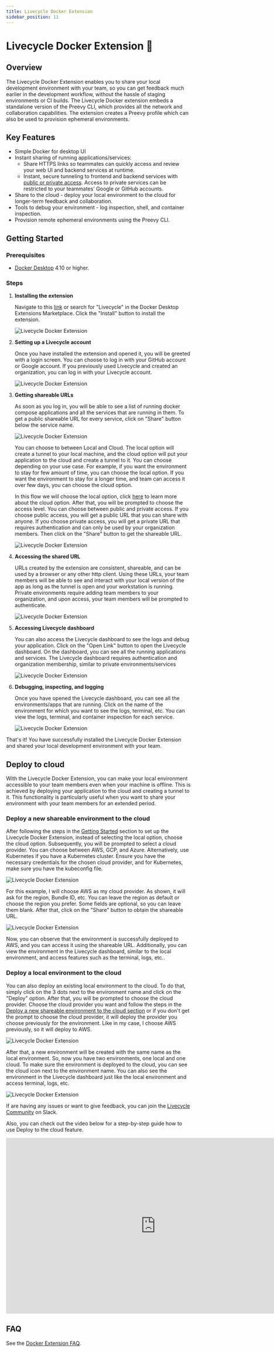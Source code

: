 ```yaml
---
title: Livecycle Docker Extension
sidebar_position: 11
---
```


# Livecycle Docker Extension 🐳

## Overview

The Livecycle Docker Extension enables you to share your local development environment with your team, so you can get feedback much earlier in the development workflow, without the hassle of staging environments or CI builds.
The Livecycle Docker extension embeds a standalone version of the Preevy CLI, which provides all the network and collaboration capabilities. The extension creates a Preevy profile which can also be used to provision ephemeral environments.  

## Key Features

- Simple Docker for desktop UI
- Instant sharing of running applications/services:
  - Share HTTPS links so teammates can quickly access and review your web UI and backend services at runtime.
  - Instant, secure tunneling to frontend and backend services with [public or private access](https://preevy.dev/recipes/private-services). Access to private services can be restricted to your teammates' Google or GitHub accounts.
- Share to the cloud -  deploy your local environment to the cloud for longer-term feedback and collaboration.
- Tools to debug your environment - log inspection, shell, and container inspection.
- Provision remote ephemeral environments using the Preevy CLI.

## Getting Started

### Prerequisites

- [Docker Desktop](https://www.docker.com/products/docker-desktop) 4.10 or higher.

### Steps

1. **Installing the extension**

   Navigate to this [link](https://open.docker.com/extensions/marketplace?extensionId=livecycle/docker-extension) or search for "Livecycle" in the Docker Desktop Extensions Marketplace. Click the "Install" button to install the extension.

   ![Livecycle Docker Extension](https://github.com/livecycle/preevy/assets/51878265/e1960b89-0a9a-4641-8748-3e775555aa65)

2. **Setting up a Livecycle account**

   Once you have installed the extension and opened it, you will be greeted with a login screen. You can choose to log in with your GitHub account or Google account. If you previously used Livecycle and created an organization, you can log in with your Livecycle account.

   ![Livecycle Docker Extension](https://github.com/livecycle/preevy/assets/51878265/8f996b07-797f-4633-b11e-bfcf902b17ab)

3. **Getting shareable URLs**
   
   As soon as you log in, you will be able to see a list of running docker compose applications and all the services that are running in them. To get a public shareable URL for every service, click on "Share" button below the service name.

   ![Livecycle Docker Extension](https://github.com/livecycle/preevy/assets/51878265/54044c48-d204-4320-9f9d-b885e8294df2)

   You can choose to between Local and Cloud. The local option will create a tunnel to your local machine, and the cloud option will put your application to the cloud and create a tunnel to it. You can choose depending on your use case. For example, if you want the environment to stay for few amount of time, you can choose the local option. If you want the environment to stay for a longer time, and team can access it over few days, you can choose the cloud option.

   In this flow we will choose the local option, click [here](#Share-to-the-cloud) to learn more about the cloud option. After that, you will be prompted to choose the access level. You can choose between public and private access. If you choose public access, you will get a public URL that you can share with anyone. If you choose private access, you will get a private URL that requires authentication and can only be used by your organization members. Then click on the "Share" button to get the shareable URL.

   ![Livecycle Docker Extension](https://github.com/livecycle/preevy/assets/51878265/0cd6bd7a-2608-4253-b1b0-e0e6eca496dd)

4. **Accessing the shared URL**

   URLs created by the extension are consistent, shareable, and can be used by a browser or any other http client.
   Using these URLs, your team members will be able to see and interact with your local version of the app as long as the tunnel is open and your workstation is running.  
   Private environments require adding team members to your organization, and upon access, your team members will be prompted to authenticate.
   
   ![Livecycle Docker Extension](https://github.com/livecycle/preevy/assets/51878265/cc2d9c8f-35cd-4d71-a61b-0a4041786bec)

5. **Accessing Livecycle dashboard**

   You can also access the Livecycle dashboard to see the logs and debug your application. Click on the "Open Link" button to open the Livecycle dashboard. On the dashboard, you can see all the running applications and services.
   The Livecycle dashboard requires authentication and organization membership, similar to private environments/services 

   ![Livecycle Docker Extension](https://github.com/livecycle/preevy/assets/51878265/c94b28d6-debc-471b-9621-82c73dbc79fe)

6. **Debugging, inspecting, and logging**

   Once you have opened the Livecycle dashboard, you can see all the environments/apps that are running. Click on the name of the environment for which you want to see the logs, terminal, etc. You can view the logs, terminal, and container inspection for each service.

   ![Livecycle Docker Extension](https://github.com/livecycle/preevy/assets/51878265/04e00790-beaf-4f22-bd6e-ca7f497f5aaa)

That's it! You have successfully installed the Livecycle Docker Extension and shared your local development environment with your team.

## Deploy to cloud

With the Livecycle Docker Extension, you can make your local environment accessible to your team members even when your machine is offline. This is achieved by deploying your application to the cloud and creating a tunnel to it. This functionality is particularly useful when you want to share your environment with your team members for an extended period.

### Deploy a new shareable environment to the cloud
   
After following the steps in the [Getting Started](#getting-started) section to set up the Livecycle Docker Extension, instead of selecting the local option, choose the cloud option. Subsequently, you will be prompted to select a cloud provider. You can choose between AWS, GCP, and Azure. Alternatively, use Kubernetes if you have a Kubernetes cluster. Ensure you have the necessary credentials for the chosen cloud provider, and for Kubernetes, make sure you have the kubeconfig file.

  ![Livecycle Docker Extension](https://github.com/livecycle/preevy/assets/51878265/e44b5071-4014-4a6e-b59a-23cefee77908)

For this example, I will choose AWS as my cloud provider. As shown, it will ask for the region, Bundle ID, etc. You can leave the region as default or choose the region you prefer. Some fields are optional, so you can leave them blank. After that, click on the "Share" button to obtain the shareable URL.

   ![Livecycle Docker Extension](https://github.com/livecycle/preevy/assets/51878265/2ed52d3d-87ce-48eb-b4c8-1a0b1013144d)

Now, you can observe that the environment is successfully deployed to AWS, and you can access it using the shareable URL. Additionally, you can view the environment in the Livecycle dashboard, similar to the local environment, and access features such as the terminal, logs, etc..

### Deploy a local environment to the cloud

  You can also deploy an existing local environment to the cloud. To do that, simply click on the 3 dots next to the environment name and click on the "Deploy" option. After that, you will be prompted to choose the cloud provider. Choose the cloud provider you want and follow the steps in the [Deploy a new shareable environment to the cloud section](#deploy-a-new-shareable-environment-to-the-cloud) or if you don't get the prompt to choose the cloud provider, it will deploy the provider you choose previously for the environment. Like in my case, I choose AWS previously, so it will deploy to AWS.

  ![Livecycle Docker Extension](https://github.com/Pradumnasaraf/candy/assets/51878265/b350d3a9-4e8c-4236-a28b-88cf4a7a95c5)

  After that, a new environment will be created with the same name as the local environment. So, now you have two environments, one local and one cloud. To make sure the environment is deployed to the cloud, you can see the cloud icon next to the environment name. You can also see the environment in the Livecycle dashboard just like the local environment and access terminal, logs, etc.

  ![Livecycle Docker Extension](https://github.com/Pradumnasaraf/candy/assets/51878265/a624018b-0261-46f6-94eb-b32fe1e019f7)

  If are having any issues or want to give feedback, you can join the [Livecycle Community](https://community.livecycle.io) on Slack.

Also, you can check out the video below for a step-by-step guide how to use Deploy to the cloud feature.

<p align="center"><iframe width="816" height="480" src="https://www.youtube.com/embed/bslCiIkWQ5A?si=1_Mqt0tUdlOic0Bi" title="YouTube video player" frameborder="0" allow="accelerometer; autoplay; clipboard-write; encrypted-media; gyroscope; picture-in-picture; web-share" allowfullscreen></iframe></p>

## FAQ

See the [Docker Extension FAQ](/FAQs/docker-extension).